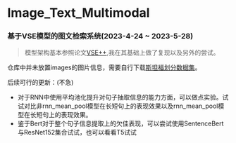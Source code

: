 # Image_Text_Multimodal

### 基于VSE模型的图文检索系统(2023-4-24 ~ 2023-5-28) 
> 模型架构基本参照论文[VSE++](https://github.com/fartashf/vsepp),我在其基础上做了复现以及另外的尝试。

仓库中并未放置images的图片信息，需要自行下载[斯坦福划分数据集](https://cs.stanford.edu/people/karpathy/deepimagesent/)。

后续可行的更新：(不急)
- 对于RNN中使用平均池化提升对句子抽取信息的能力方面，可以做点实验。试试对比非rnn_mean_pool模型在长短句上的表现效果以及rnn_mean_pool模型在长短句上的表现效果。
- 鉴于Bert对于整个句子信息提取上的欠佳表现，可以尝试使用SentenceBert与ResNet152集合试试，也可以看看T5试试






